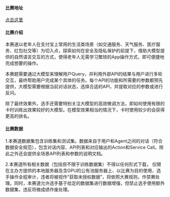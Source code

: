 #### 比赛地址

[点击这里](https://www.atecup.cn/matchHomeDetails/100001/100002)

#### 比赛介绍

本赛道以老年人在支付宝上常用的生活类场景（如交通服务、天气服务、医疗服务、红包社交等）为切入点，探索如何在安全及隐私保护的前提下，借助大模型提供的自然语言交互的方式，使得老年人无需学习繁琐的App操作方式，即可便捷地完成想要的操作。

本赛题需要通过大模型来理解用户Query，并利用外部API的结果与用户进行多轮交互，最终帮助用户完成某个具体的任务。每个API的功能和所需要的参数都预先提供，大模型需要根据当前对话状态，选择合适的API，并提取对应的参数或进行反问。

除了最终效果外，选手还需要特别关注大模型的高效微调方法，即如何使用有限的卡时训练出效果较好的大模型。在模型效果相当的情况下，卡时使用较少的会获得更高的排名。
       
#### 比赛数据
 
 1.本赛道数据集包含训练集和测试集。数据来自于用户和Agent之间的对话（符合数据安全规范），包含对话内容、API列表和对应输出的Action和Service Call。除此之外还会提供全场景API列表和参数的说明文档。
 
 
2.本赛道所有相关数据（包括但不限于训练数据集）不得以任何形式下载， 仅限在主办方提供的本地服务器及含GPU的公有池服务器上、以比赛为目的使用，选手操作全程审计，违者将被视作“获取未授权数据”，将依照大赛规则，作禁赛处理。同时，本赛道允许选手基于给定的数据集进行数据增强，但禁止选手使用额外数据集，违反将做成绩作废处理。

